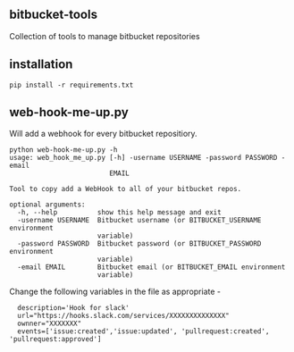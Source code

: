 bitbucket-tools
---------------

Collection of tools to manage bitbucket repositories

installation
------------

```
pip install -r requirements.txt
```

web-hook-me-up.py
-----------------

Will add a webhook for every bitbucket repositiory.


```
python web-hook-me-up.py -h
usage: web_hook_me_up.py [-h] -username USERNAME -password PASSWORD -email
                         EMAIL

Tool to copy add a WebHook to all of your bitbucket repos.

optional arguments:
  -h, --help          show this help message and exit
  -username USERNAME  Bitbucket username (or BITBUCKET_USERNAME environment
                      variable)
  -password PASSWORD  Bitbucket password (or BITBUCKET_PASSWORD environment
                      variable)
  -email EMAIL        Bitbucket email (or BITBUCKET_EMAIL environment
                      variable)
```

Change the following variables in the file as appropriate -

```
  description='Hook for slack'
  url="https://hooks.slack.com/services/XXXXXXXXXXXXXX"
  ownner="XXXXXXX"
  events=['issue:created','issue:updated', 'pullrequest:created', 'pullrequest:approved']

```

